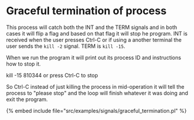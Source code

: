 # Graceful termination of process


This process will catch both the INT and the TERM signals and in both cases it will flip a flag and based on that flag it will
stop he program. INT is received when the user presses Ctrl-C or if using a another terminal the user sends the `kill -2` signal.
TERM is `kill -15`.

When we run the program it will print out its process ID and instructions how to stop it.

kill -15 810344    or press Ctrl-C    to stop

So Ctrl-C instead of just killing the process in mid-operation it will tell the process to "please stop" and the loop will finish whatever it was doing and exit the program.


{% embed include file="src/examples/signals/graceful_termination.pl" %}


